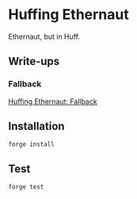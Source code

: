 # Huffing Ethernaut

Ethernaut, but in Huff.

## Write-ups

### Fallback

[Huffing Ethernaut: Fallback]()

## Installation

```
forge install
```

## Test

```
forge test
```
